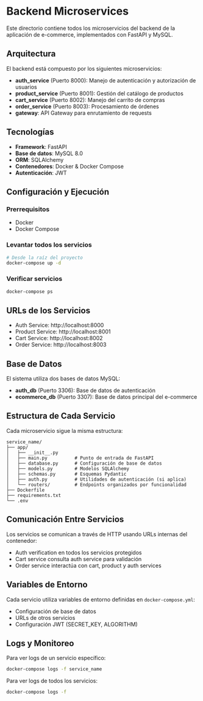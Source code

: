 # Backend Microservices

Este directorio contiene todos los microservicios del backend de la aplicación de e-commerce, implementados con FastAPI y MySQL.

## Arquitectura

El backend está compuesto por los siguientes microservicios:

- **auth_service** (Puerto 8000): Manejo de autenticación y autorización de usuarios
- **product_service** (Puerto 8001): Gestión del catálogo de productos
- **cart_service** (Puerto 8002): Manejo del carrito de compras
- **order_service** (Puerto 8003): Procesamiento de órdenes
- **gateway**: API Gateway para enrutamiento de requests

## Tecnologías

- **Framework**: FastAPI
- **Base de datos**: MySQL 8.0
- **ORM**: SQLAlchemy
- **Contenedores**: Docker & Docker Compose
- **Autenticación**: JWT

## Configuración y Ejecución

### Prerrequisitos
- Docker
- Docker Compose

### Levantar todos los servicios
```bash
# Desde la raíz del proyecto
docker-compose up -d
```

### Verificar servicios
```bash
docker-compose ps
```

## URLs de los Servicios

- Auth Service: http://localhost:8000
- Product Service: http://localhost:8001
- Cart Service: http://localhost:8002
- Order Service: http://localhost:8003

## Base de Datos

El sistema utiliza dos bases de datos MySQL:

- **auth_db** (Puerto 3306): Base de datos de autenticación
- **ecommerce_db** (Puerto 3307): Base de datos principal del e-commerce

## Estructura de Cada Servicio

Cada microservicio sigue la misma estructura:

```
service_name/
├── app/
│   ├── __init__.py
│   ├── main.py          # Punto de entrada de FastAPI
│   ├── database.py      # Configuración de base de datos
│   ├── models.py        # Modelos SQLAlchemy
│   ├── schemas.py       # Esquemas Pydantic
│   ├── auth.py          # Utilidades de autenticación (si aplica)
│   └── routers/         # Endpoints organizados por funcionalidad
├── Dockerfile
├── requirements.txt
└── .env
```

## Comunicación Entre Servicios

Los servicios se comunican a través de HTTP usando URLs internas del contenedor:
- Auth verification en todos los servicios protegidos
- Cart service consulta auth service para validación
- Order service interactúa con cart, product y auth services

## Variables de Entorno

Cada servicio utiliza variables de entorno definidas en `docker-compose.yml`:
- Configuración de base de datos
- URLs de otros servicios
- Configuración JWT (SECRET_KEY, ALGORITHM)

## Logs y Monitoreo

Para ver logs de un servicio específico:
```bash
docker-compose logs -f service_name
```

Para ver logs de todos los servicios:
```bash
docker-compose logs -f
```
